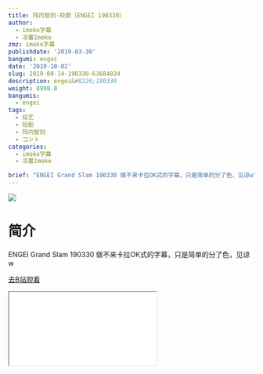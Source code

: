 ```yaml
---
title: 阵内智则-校歌（ENGEI 190330）
author:
  - imoko字幕
  - 凉薯Imoko
zmz: imoko字幕
publishdate: '2019-03-30'
bangumi: engei
date: '2019-10-02'
slug: 2019-08-14-190330-63684034
description: engei&#8226;190330
weight: 8998.0
bangumis:
  - engei
tags:
  - 综艺
  - 短剧
  - 阵内智则
  - コント
categories:
  - imoko字幕
  - 凉薯Imoko

brief: "ENGEI Grand Slam 190330 做不来卡拉OK式的字幕，只是简单的分了色，见谅w"
---
```

![](https://raw.githubusercontent.com/tcgriffith/owaraisite/master/static/tmpimg/8c3e077fdcfc1c079b5fb00c84fe5fd2671135f5.jpg.480.jpg)
# 简介  
ENGEI Grand Slam 190330
做不来卡拉OK式的字幕，只是简单的分了色，见谅w  

[去B站观看](https://www.bilibili.com/video/av63684034/)
<div class ="resp-container"><iframe class="testiframe" src="//player.bilibili.com/player.html?aid=63684034"", scrolling="no", allowfullscreen="true" > </iframe></div> 
